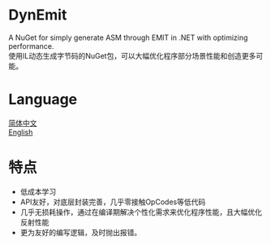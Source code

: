 # DynEmit
A NuGet for simply generate ASM through EMIT in .NET with optimizing performance.  
使用IL动态生成字节码的NuGet包，可以大幅优化程序部分场景性能和创造更多可能。
# Language  
[简体中文](https://github.com/liaosunny123/DynEmit/blob/master/README.md)  
[English](https://github.com/liaosunny123/DynEmit/blob/master/README-EN.md)
# 特点  
- 低成本学习  
- API友好，对底层封装完善，几乎零接触OpCodes等低代码  
- 几乎无损耗操作，通过在编译期解决个性化需求来优化程序性能，且大幅优化反射性能  
- 更为友好的编写逻辑，及时抛出报错。  

